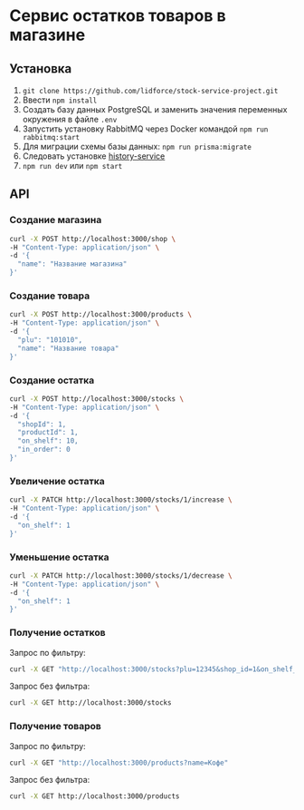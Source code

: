 # Сервис остатков товаров в магазине

## Установка
1. `git clone https://github.com/lidforce/stock-service-project.git`
2. Ввести `npm install`
3. Создать базу данных PostgreSQL и заменить значения переменных окружения в файле `.env`
4. Запустить установку RabbitMQ через Docker командой `npm run rabbitmq:start` 
5. Для миграции схемы базы данных: `npm run prisma:migrate`
6. Следовать установке [history-service](https://github.com/lidforce/history-service-project)
7. `npm run dev` или `npm start`


## API

### Создание магазина
```bash
curl -X POST http://localhost:3000/shop \
-H "Content-Type: application/json" \
-d '{
  "name": "Название магазина"
}'
```
### Создание товара

```bash
curl -X POST http://localhost:3000/products \
-H "Content-Type: application/json" \
-d '{
  "plu": "101010",
  "name": "Название товара"
}'
```

### Создание остатка

```bash
curl -X POST http://localhost:3000/stocks \
-H "Content-Type: application/json" \
-d '{
  "shopId": 1,
  "productId": 1,
  "on_shelf": 10,
  "in_order": 0
}'
```

### Увеличение остатка

```bash
curl -X PATCH http://localhost:3000/stocks/1/increase \
-H "Content-Type: application/json" \
-d '{
  "on_shelf": 1
}'
```

### Уменьшение остатка

```bash
curl -X PATCH http://localhost:3000/stocks/1/decrease \
-H "Content-Type: application/json" \
-d '{
  "on_shelf": 1
}'
```

### Получение остатков
Запрос по фильтру:
```bash 
curl -X GET "http://localhost:3000/stocks?plu=12345&shop_id=1&on_shelf_min=10&on_shelf_max=100"
```

Запрос без фильтра:
```bash
curl -X GET http://localhost:3000/stocks
```

### Получение товаров
Запрос по фильтру:
```bash
curl -X GET "http://localhost:3000/products?name=Кофе"
```

Запрос без фильтра:
```bash
curl -X GET http://localhost:3000/products
```
